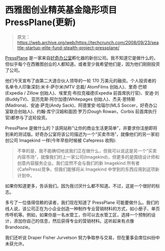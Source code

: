 # 西雅图创业精英基金隐形项目 PressPlane(更新)

> 原文：<https://web.archive.org/web/https://techcrunch.com/2008/09/23/seattle-startup-elite-fund-stealth-project-pressplane/>

 [PressPlane](https://web.archive.org/web/20221210053258/http://www.pressplane.com/) 是一家来自[好奇办公室](https://web.archive.org/web/20221210053258/http://www.curiousoffice.com/)孵化器的新创公司。我不知道它是做什么的，但似乎每个在西雅图创业的人都知道。或者至少我希望他们是，因为他们刚刚投资了公司。

他们今天宣布了由第二大道合伙人领导的一轮 170 万美元的融资。个人投资者的名单令人印象深刻:米卡·萨尔米(MTV 总裁/ AtomFilms 创始人)、里奇·巴顿(Expedia / Zillow 创始人)、埃里克·布拉克福德(Expedia 前首席执行官)、安迪·刘(BuddyTV)、亚历克斯·阿尔加德(Whitepages 创始人)、杰夫·恩特斯(Madrona)、安迪·萨克(Andy Sack)、阿德里安·哈瑙尔(MLS Soccer，好奇办公室联合创始人)、约翰·库宁汉姆和面团·罗万(Dough Rowan，Corbis 前首席执行官)都参与了这轮投资。

PressPlane 是做什么的？该网站称“让你的商业生活更简单”，并要求你注册即将到来的测试版。好奇办公室将该公司描述为一个“买卖市场”，就像他们的另一家初创公司 Imagekind 一样(今年早些时候被 Cafepress 收购):

> 不幸的是，我不能确切地说我们正在做什么，但我可以说这是另一个“买卖内容市场”，就像我们的上一家公司(Imagekind)，但更多的是围绕设计师和创意内容服务企业。我们显然不会与我们的新 Imagekind 所有者(CafePress)竞争，但我们能够将从 Imagekind 中学到的东西应用到这项新计划中。

如果你知道更多，告诉我们。因为我讨厌什么都不知道。不过，这是一个很好的标志。

多亏了一位值得信赖的读者，我们现在知道了 PressPlane 可能要做什么。我们的线人说，该公司正在为小企业创造一种制作专业营销材料的方式，如小册子、单页传呼机等。例如，如果你是一名水管工，你可以去水管工区，选择一个预制的设计，添加你自己的信息，然后获得专业的营销材料。这听起来有点像 Brandoozie。

我们还听说 Draper Fisher Jurvetson 努力争取参与交易，但在董事会席位纠纷中未获允许。
